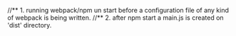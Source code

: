 //** 1. running webpack/npm un start before a configuration file of any kind of webpack is being written.
//** 2. after npm start a main.js is created on 'dist' directory.  
